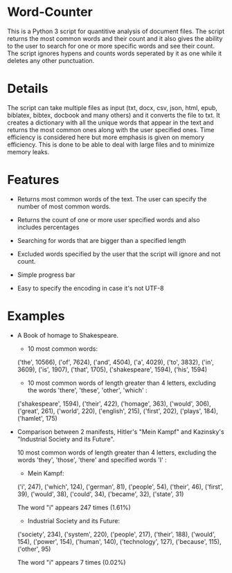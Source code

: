 # Word-Counter

This is a Python 3 script for quantitive analysis of document files. The script returns the most common words and their count and it also gives the ability to the user to search for one or more specific words and see their count. The script ignores hypens and counts words seperated by it as one while it deletes any other punctuation.

# Details

The script can take multiple files as input (txt, docx, csv, json, html, epub, biblatex, bibtex, docbook and many others) and it converts the file to txt. It creates a dictionary with all the unique words that appear in the text and returns the most common ones along with the user specified ones. Time efficiency is considered here but more emphasis is given on memory efficiency. This is done to be able to deal with large files and to minimize memory leaks.

# Features
- Returns most common words of the text. The user can specify the number of most common words.

- Returns the count of one or more user specified words and also includes percentages

- Searching for words that are bigger than a specified length

- Excluded words specified by the user that the script will ignore and not count.

- Simple progress bar

- Easy to specify the encoding in case it's not UTF-8

# Examples

- A Book of homage to Shakespeare.
  
  - 10 most common words:
  
  ('the', 10566), ('of', 7624), ('and', 4504), ('a', 4029), ('to', 3832), ('in', 3609), ('is', 1907), ('that', 1705), ('shakespeare', 1594), ('his', 1594)
  
  - 10 most common words of length greater than 4 letters, excluding the words 'there', 'these', 'other', 'which' :
  
  ('shakespeare', 1594), ('their', 422), ('homage', 363), ('would', 306), ('great', 261), ('world', 220), ('english', 215), ('first', 202), ('plays', 184), ('hamlet', 175)
  
  
- Comparison between 2 manifests, Hitler's "Mein Kampf" and Kazinsky's "Industrial Society and its Future".

  10 most common words of length greater than 4 letters, excluding the words 'they', 'those', 'there' and specified words 'I' :
  
  - Mein Kampf:
  
  ('i', 247), ('which', 124), ('german', 81), ('people', 54), ('their', 46), ('first', 39), ('would', 38), ('could', 34), ('became', 32), ('state', 31)
  
  The word "i" appears 247 times (1.61%)
 
 
  - Industrial Society and its Future:
  
  ('society', 234), ('system', 220), ('people', 217), ('their', 188), ('would', 154), ('power', 154), ('human', 140), ('technology', 127), ('because', 115), ('other', 95)
  
  The word "i" appears 7 times (0.02%)
  
  
